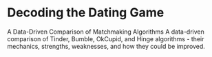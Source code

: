 # Decoding the Dating Game
A Data-Driven Comparison of Matchmaking Algorithms
A data-driven comparison of Tinder, Bumble, OkCupid, and Hinge algorithms - their mechanics, strengths, weaknesses, and how they could be improved.
